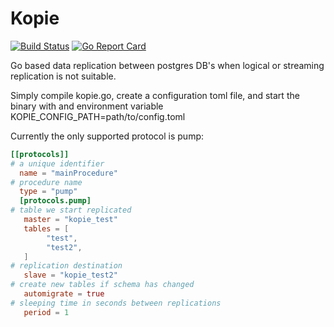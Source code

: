 # Kopie

[![Build Status](https://travis-ci.com/CIP-NL/Kopie.svg?branch=master)](https://travis-ci.com/CIP-NL/Kopie)
[![Go Report Card](https://goreportcard.com/badge/github.com/CIP-NL/Kopie)](https://goreportcard.com/report/github.com/CIP-NL/Kopie)

Go based data replication between postgres DB's when logical or streaming replication is not suitable.

Simply compile kopie.go, create a configuration toml file, and start the binary with and environment variable
KOPIE_CONFIG_PATH=path/to/config.toml

Currently the only supported protocol is pump:

```toml
[[protocols]]
# a unique identifier    
  name = "mainProcedure"
# procedure name  
  type = "pump"  
  [protocols.pump]
# table we start replicated  
   master = "kopie_test"
   tables = [
        "test",
        "test2",
   ]
# replication destination   
   slave = "kopie_test2"
# create new tables if schema has changed   
   automigrate = true
# sleeping time in seconds between replications   
   period = 1

```